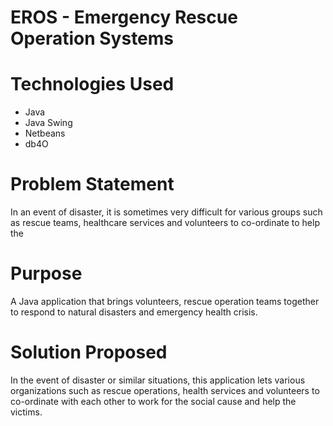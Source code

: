 # EROS - Emergency Rescue Operation Systems

# Technologies Used
- Java
- Java Swing
- Netbeans
- db4O

# Problem Statement
In an event of disaster, it is sometimes very difficult for various groups such as rescue teams, healthcare services and volunteers to co-ordinate to help the

# Purpose
A Java application that brings volunteers, rescue operation teams together to respond to natural disasters and emergency health crisis.

# Solution Proposed
In the event of disaster or similar situations, this application lets various organizations such as rescue operations, health services and volunteers to co-ordinate with each other to work for the social cause and help the victims.
